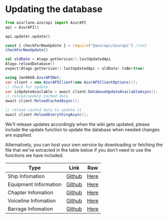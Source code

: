 # Updating the database
```python
from azurlane.azurapi import AzurAPI
api = AzurAPI()

api.updater.update()
```
```javascript
const { checkForNewUpdate } = require("@azurapi/azurapi") //es5
checkForNewUpdate()
```
```kotlin
val oldDate = Atago.getVersion().lastUpdatedApi
Atago.reloadDatabase()
expect(Atago.getVersion().lastUpdatedApi > oldDate).toBe(true)
```
```csharp
using Jan0660.AzurAPINet;
var client = new AzurAPIClient(new AzurAPIClientOptions());
// check for update
var isUpdateAvailable = await client.DatabaseUpdateAvailableAsync();
// reload/update cached data
await client.ReloadCachedAsync();

// reload cached data to update it
await client.ReloadEverythingAsync();
```
We'll release updates accordingly when the wiki gets updated, please include the update function to update the database when needed changes are supplied.

Alternatively, you can host your own service by downloading or fetching the file that we've extracted in the table below if you don't need to use the functions we have included.

| Type                  | Link | Raw                                                                                  |
|-----------------------|------|--------------------------------------------------------------------------------------|
| Ship Infomation       | [Github](https://github.com/AzurAPI/azurapi-js-setup/blob/master/ships.json)| [Here](https://raw.githubusercontent.com/AzurAPI/azurapi-js-setup/master/ships.json) |
| Equipment Information | [Github](https://github.com/AzurAPI/azurapi-js-setup/blob/master/equipments.json)| [Here](https://raw.githubusercontent.com/AzurAPI/azurapi-js-setup/master/equipments.json) |
| Chapter Infomation    | [Github](https://github.com/AzurAPI/azurapi-js-setup/blob/master/chapters.json)| [Here](https://raw.githubusercontent.com/AzurAPI/azurapi-js-setup/master/chapters.json) |
| Voiceline Infomation  | [Github](https://github.com/AzurAPI/azurapi-js-setup/blob/master/voice_lines.json)| [Here](https://raw.githubusercontent.com/AzurAPI/azurapi-js-setup/master/voice_lines.json) |
| Barrage Infomation    | [Github](https://github.com/AzurAPI/azurapi-js-setup/blob/master/barrage.json)| [Here](https://raw.githubusercontent.com/AzurAPI/azurapi-js-setup/master/barrage.json) |
